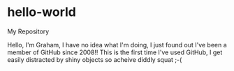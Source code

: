 # hello-world
My Repository

Hello, I'm Graham, I have no idea what I'm doing,
I just found out I've been a member of GitHub since 2008!!
This is the first time I've used GitHub, I get easily distracted by shiny objects so acheive diddly squat ;-(
